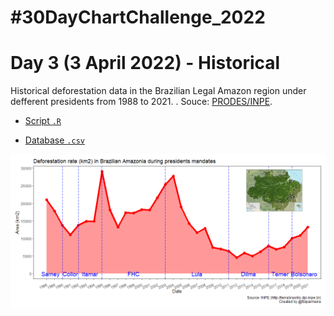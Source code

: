 # #30DayChartChallenge_2022

# Day 3 (3 April 2022) - Historical

Historical deforestation data in the Brazilian Legal Amazon region under defferent presidents from 1988 to 2021.
. Souce: [PRODES/INPE](http://terrabrasilis.dpi.inpe.br ).

- [Script `.R`](https://github.com/fblpalmeira/amazon_deforestation/blob/main/30dayschallenge_day3.R)

- [Database `.csv`](https://github.com/fblpalmeira/amazon_deforestation/blob/main/amazonia_deforestation.csv)

<img src="https://github.com/fblpalmeira/amazon_deforestation/blob/main/30dayschallenge_day3.png">

